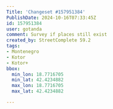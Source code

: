 ```yaml
---
Title: 'Changeset #157951384'
PublishDate: 2024-10-16T07:33:45Z
id: 157951384
user: gotanda
comment: Survey if places still exist
created_by: StreetComplete 59.2
tags:
- Montenegro
- Kotor
- Kotor+
bbox:
  min_lon: 18.7716705
  min_lat: 42.4234882
  max_lon: 18.7716705
  max_lat: 42.4234882

---
```

